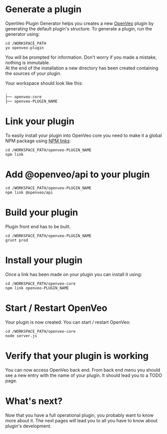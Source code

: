 # Generate a plugin

OpenVeo Plugin Generator helps you creates a new [OpenVeo](https://github.com/veo-labs/openveo-core) plugin by generating the default plugin's structure. To generate a plugin, run the generator using:

    cd /WORKSPACE_PATH
    yo openveo-plugin

You will be prompted for information. Don't worry if you made a mistake, nothing is immutable. </br>
At the end of the installation a new directory has been created containing the sources of your plugin.

Your workspace should look like this:

```
.
├── openveo-core
├── openveo-PLUGIN_NAME
```

# Link your plugin

To easily install your plugin into OpenVeo core you need to make it a global NPM package using [NPM links](https://docs.npmjs.com/cli/link):

    cd /WORKSPACE_PATH/openveo-PLUGIN_NAME
    npm link

# Add @openveo/api to your plugin

    cd /WORKSPACE_PATH/openveo-PLUGIN_NAME
    npm link @openveo/api

# Build your plugin

Plugin front end has to be built.

    cd /WORKSPACE_PATH/openveo-PLUGIN_NAME
    grunt prod

# Install your plugin

Once a link has been made on your plugin you can install it using:

    cd /WORKSPACE_PATH/openveo-core
    npm link openveo-PLUGIN_NAME

# Start / Restart OpenVeo

Your plugin is now created. You can start / restart OpenVeo:

    cd /WORKSPACE_PATH/openveo-core
    node server.js

# Verify that your plugin is working

You can now access OpenVeo back end. From back end menu you should see a new entry with the name of your plugin. It should lead you to a TODO page.

# What's next?

Now that you have a full operational plugin, you probably want to know more about it. The next pages will lead you to all you have to know about plugin's development.

